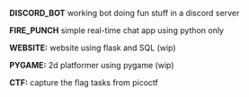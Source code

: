**DISCORD_BOT**
working bot doing fun stuff in a discord server

**FIRE_PUNCH**
simple real-time chat app using python only

**WEBSITE:**
website using flask and SQL (wip)

**PYGAME:**
2d platformer using pygame (wip)

**CTF:**
capture the flag tasks from picoctf
